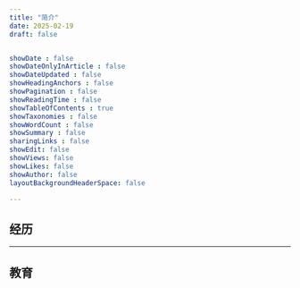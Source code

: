 ```yaml
---
title: "简介"
date: 2025-02-19
draft: false


showDate : false
showDateOnlyInArticle : false
showDateUpdated : false
showHeadingAnchors : false
showPagination : false
showReadingTime : false
showTableOfContents : true
showTaxonomies : false 
showWordCount : false
showSummary : false
sharingLinks : false
showEdit: false
showViews: false
showLikes: false
showAuthor: false
layoutBackgroundHeaderSpace: false

---
```


## 经历

<!-- 
<table>
    <thead>
        <tr>
            <th style="text-align: left;">公司</th>
            <th style="text-align: left;">链接</th>
            <th style="text-align: left;">角色</th>
            <th style="text-align: left;">时间</th>
            <th style="text-align: left;">地点</th>
        </tr>
    </thead>
    <tbody>
        <tr >
            <td style="vertical-align: middle;"><img class="customEntitityLogo" src="gt.png" height="150" width="150"/></td>
            <td style="vertical-align: middle;"><a href="https://www.grantthornton.cn/about-us/" target="_blank">致同会计师事务所</a></td>
            <td style="vertical-align: middle;">数字化项目经理</td>
            <td style="vertical-align: middle;">2022 - 当前</td>
            <td style="vertical-align: middle;">广东，深圳</td>
        </tr>
        <tr >
            <td style="vertical-align: middle;"><img class="customEntitityLogo" src="cr.png" height="150" width="150"/></td>
            <td style="vertical-align: middle;"><a href="http://www.crmixclifestyle.com.cn/wxsh/index.html" target="_blank">华润万象生活</a></td>
            <td style="vertical-align: middle;">数据运营主管</td>
            <td style="vertical-align: middle;">2021 - 2022</td>
            <td style="vertical-align: middle;">广东，深圳</td>
        </tr>
        <tr >
            <td style="vertical-align: middle;"><img class="customEntitityLogo" src="pa.png" height="150" width="150"/></td>
            <td style="vertical-align: middle;"><a href="https://life.pingan.com/p/#/about" target="_blank">平安人寿保险</a></td>
            <td style="vertical-align: middle;">数据采集工程师</td>
            <td style="vertical-align: middle;">2020 - 2021</td>
            <td style="vertical-align: middle;">广东，深圳</td>
        </tr>
        <tr >
            <td style="vertical-align: middle;"><img class="customEntitityLogo" src="klook.png" height="150" width="150"/></td>
            <td style="vertical-align: middle;"><a href="https://www.klook.com/zh-CN/about/" target="_blank">客路旅行科技</a></td>
            <td style="vertical-align: middle;">运营助理</td>
            <td style="vertical-align: middle;">2017 - 2020</td>
            <td style="vertical-align: middle;">广东，深圳</td>
        </tr>
    </tbody>
</table>
-->
---

## 教育
<!-- 

<table>
    <thead>
        <tr>
            <th>School</th>
            <th>Link</th>
            <th>Degree</th>
            <th>Date</th>
        </tr>
    </thead>
    <tbody>
        <tr>
            <td rowspan=4><img class="customEntitityLogo" src="hbs.svg"/></td>
            <td rowspan=4><a href="https://online.hbs.edu/" target="_blank">Harvard Business School Online</a></td>
        </tr>
        <tr>
            <td>Launching Tech Ventures</td>
            <td>2023</td>
        </tr>
         <tr>
            <td>Entrepreneurship Essentials</td>
            <td>2022</td>
        </tr>
        <tr>
            <td>Disruptive Strategy</td>
            <td>2021</td>
        </tr>
        <tr>
            <td rowspan=3><img class="customEntitityLogo" src="ist.png"/></td>
            <td rowspan=3><a href="https://tecnico.ulisboa.pt/en/" target="_blank">Tecnico Lisboa</a></td>
        </tr>
        <tr>
            <td>MSc in Computer Science - Distributed Systems</td>
            <td>2012</td>
        </tr>
        <tr>
            <td>BSc, Computer Science</td>
            <td>2010</td>
        </tr>
    </tbody>
</table>
-->